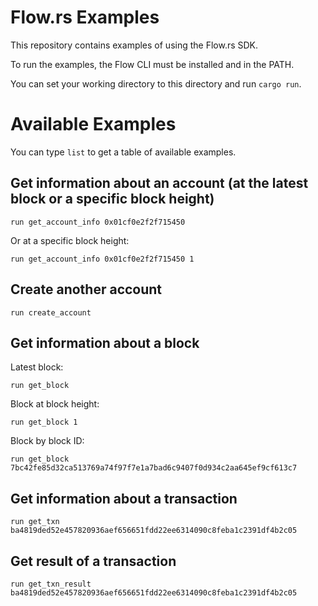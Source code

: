 # Flow.rs Examples

This repository contains examples of using the Flow.rs SDK.

To run the examples, the Flow CLI must be installed and in the PATH.

You can set your working directory to this directory and run `cargo run`.

# Available Examples

You can type `list` to get a table of available examples.

## Get information about an account (at the latest block or a specific block height)

```
run get_account_info 0x01cf0e2f2f715450
```

Or at a specific block height:

```
run get_account_info 0x01cf0e2f2f715450 1
```

## Create another account

```
run create_account
```

## Get information about a block

Latest block:

```
run get_block
```

Block at block height:

```
run get_block 1
```

Block by block ID:

```
run get_block 7bc42fe85d32ca513769a74f97f7e1a7bad6c9407f0d934c2aa645ef9cf613c7
```

## Get information about a transaction

```
run get_txn ba4819ded52e457820936aef656651fdd22ee6314090c8feba1c2391df4b2c05
```

## Get result of a transaction

```
run get_txn_result ba4819ded52e457820936aef656651fdd22ee6314090c8feba1c2391df4b2c05
```